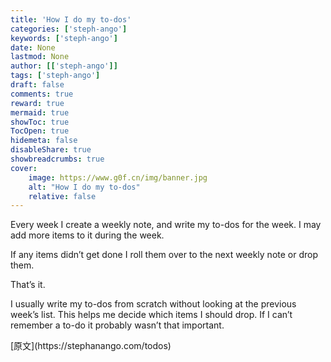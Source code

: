 ```yaml
---
title: 'How I do my to-dos'
categories: ['steph-ango']
keywords: ['steph-ango']
date: None
lastmod: None
author: [['steph-ango']]
tags: ['steph-ango']
draft: false 
comments: true
reward: true 
mermaid: true 
showToc: true 
TocOpen: true 
hidemeta: false 
disableShare: true 
showbreadcrumbs: true 
cover:
    image: https://www.g0f.cn/img/banner.jpg
    alt: "How I do my to-dos"
    relative: false
---
```


<div>

<p>Every week I create a weekly note, and write my to-dos for the week. I may add more items to it during the week.</p>
<p>If any items didn’t get done I roll them over to the next weekly note or drop them.</p>
<p>That’s it.</p>
<p>I usually write my to-dos from scratch without looking at the previous week’s list. This helps me decide which items I should drop. If I can’t remember a to-do it probably wasn’t that important.</p>

</div>

<div>
[原文](https://stephanango.com/todos)
</div>

